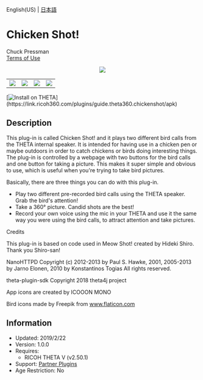 English(US) | [日本語](README.ja.md)

# Chicken Shot!

Chuck Pressman  
[Terms of Use](https://community.theta360.guide/t/chicken-shot-theta-plug-in-application-common-terms-agreement/4118)

<div align="center"><img src="1.png"><table><tr><td><img src="2.png"></td><td><img src="3.png"></td><td><img src="4.png"></td><td><img src="5.png"></td></tr></table></div>

[![Install on THETA](https://assets.ricoh360.com/image/upload/v1/front/theta/install-button.svg?)](https://link.ricoh360.com/plugins/guide.theta360.chickenshot/apk)

## Description

<div id="plugin-description">

This plug-in is called Chicken Shot! and it plays two different bird calls from the THETA internal speaker. It is intended for having use in a chicken pen or maybe outdoors in order to catch chickens or birds doing interesting things. The plug-in is controlled by a webpage with two buttons for the bird calls and one button for taking a picture. This makes it super simple and obvious to use, which is useful when you're trying to take bird pictures.  
  
Basically, there are three things you can do with this plug-in.  
  
* Play two different pre-recorded bird calls using the THETA speaker. Grab the bird's attention!
* Take a 360° picture. Candid shots are the best!
* Record your own voice using the mic in your THETA and use it the same way you were using the bird calls, to attract attention and take pictures.
  
Credits  
  
This plug-in is based on code used in Meow Shot! created by Hideki Shiro. Thank you Shiro-san!  
  
NanoHTTPD Copyright (c) 2012-2013 by Paul S. Hawke, 2001, 2005-2013 by Jarno Elonen, 2010 by Konstantinos Togias All rights reserved.  
  
theta-plugin-sdk Copyright 2018 theta4j project  
  
App icons are created by ICOOON MONO  
  
Bird icons made by Freepik from www.flaticon.com  

</div>

## Information

- Updated: 2019/2/22
- Version: 1.0.0
- Requires:
  - RICOH THETA V (v2.50.1)
- Support: [Partner Plugins](https://community.theta360.guide/)
- Age Restriction: No
